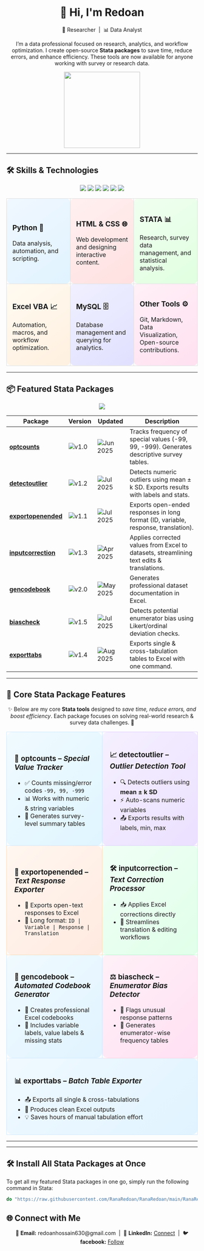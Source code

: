 <h1 align="center">👋 Hi, I'm Redoan</h1>
<p align="center">
  🚀 Researcher &nbsp;|&nbsp; 📊 Data Analyst  
</p>

<p align="center">
  I’m a data professional focused on research, analytics, and workflow optimization.  
  I create open-source <b>Stata packages</b> to save time, reduce errors, and enhance efficiency.  
  These tools are now available for anyone working with survey or research data.
</p>

<p align="center">
  <img src="https://media.giphy.com/media/3o7TKtnuHOHHUjR38Y/giphy.gif" width="200" />
</p>

---

## 🛠️ Skills & Technologies  

<p align="center">
  <img src="https://img.shields.io/badge/Python-3776AB?style=for-the-badge&logo=python&logoColor=white" /> 
  <img src="https://img.shields.io/badge/HTML-E34F26?style=for-the-badge&logo=html5&logoColor=white" /> 
  <img src="https://img.shields.io/badge/CSS-1572B6?style=for-the-badge&logo=css3&logoColor=white" /> 
  <img src="https://img.shields.io/badge/STATA-5A77FF?style=for-the-badge&logo=stata&logoColor=white" /> 
  <img src="https://img.shields.io/badge/Excel_VBA-217346?style=for-the-badge&logo=microsoft-excel&logoColor=white" /> 
  <img src="https://img.shields.io/badge/MySQL-4479A1?style=for-the-badge&logo=mysql&logoColor=white" />

  
</p>

<div align="center">
<table>
<tr>
<td width="30%" style="background: linear-gradient(145deg, #f0f7ff, #e0f3ff); border-radius:12px; padding:15px; border:1px solid #ddd;">
<h3>Python 🐍</h3>
<p>Data analysis, automation, and scripting.</p>
</td>

<td width="30%" style="background: linear-gradient(145deg, #fff0f0, #ffe0e0); border-radius:12px; padding:15px; border:1px solid #ddd;">
<h3>HTML & CSS 🌐</h3>
<p>Web development and designing interactive content.</p>
</td>

<td width="30%" style="background: linear-gradient(145deg, #f0fff0, #e0ffe0); border-radius:12px; padding:15px; border:1px solid #ddd;">
<h3>STATA 📊</h3>
<p>Research, survey data management, and statistical analysis.</p>
</td>
</tr>

<tr>
<td width="30%" style="background: linear-gradient(145deg, #fffaf0, #fff0e0); border-radius:12px; padding:15px; border:1px solid #ddd;">
<h3>Excel VBA 📈</h3>
<p>Automation, macros, and workflow optimization.</p>
</td>

<td width="30%" style="background: linear-gradient(145deg, #f0f0ff, #e0e0ff); border-radius:12px; padding:15px; border:1px solid #ddd;">
<h3>MySQL 🗄️</h3>
<p>Database management and querying for analytics.</p>
</td>

<td width="30%" style="background: linear-gradient(145deg, #fff0f7, #ffe0f0); border-radius:12px; padding:15px; border:1px solid #ddd;">
<h3>Other Tools ⚙️</h3>
<p>Git, Markdown, Data Visualization, Open-source contributions.</p>
</td>
</tr>
</table>
</div>

---

## 📦 Featured Stata Packages  

<p align="center">
<img src="https://img.shields.io/badge/Research-Data%20Tools-blue?style=for-the-badge" />
</p>

| Package | Version | Updated | Description |
|---------|---------|---------|-------------|
| [**optcounts**](https://github.com/RanaRedoan/optcounts) | ![v1.0](https://img.shields.io/badge/v1.0-blue) | ![Jun 2025](https://img.shields.io/badge/Jun%202025-green) | Tracks frequency of special values (-99, 99, -999). Generates descriptive survey tables. |
| [**detectoutlier**](https://github.com/RanaRedoan/detectoutlier) | ![v1.2](https://img.shields.io/badge/v1.2-blue) | ![Jul 2025](https://img.shields.io/badge/Jul%202025-orange) | Detects numeric outliers using mean ± k SD. Exports results with labels and stats. |
| [**exportopenended**](https://github.com/RanaRedoan/exportopenended) | ![v1.1](https://img.shields.io/badge/v1.1-blue) | ![Jul 2025](https://img.shields.io/badge/Jul%202025-yellow) | Exports open-ended responses in long format (ID, variable, response, translation). |
| [**inputcorrection**](https://github.com/RanaRedoan/inputcorrection) | ![v1.3](https://img.shields.io/badge/v1.3-blue) | ![Apr 2025](https://img.shields.io/badge/Apr%202025-red) | Applies corrected values from Excel to datasets, streamlining text edits & translations. |
| [**gencodebook**](https://github.com/RanaRedoan/gencodebook) | ![v2.0](https://img.shields.io/badge/v2.0-blue) | ![May 2025](https://img.shields.io/badge/May%202025-green) | Generates professional dataset documentation in Excel. |
| [**biascheck**](https://github.com/RanaRedoan/biascheck) | ![v1.5](https://img.shields.io/badge/v1.5-blue) | ![Jul 2025](https://img.shields.io/badge/Jul%202025-yellow) | Detects potential enumerator bias using Likert/ordinal deviation checks. |
| [**exporttabs**](https://github.com/RanaRedoan/exporttabs) | ![v1.4](https://img.shields.io/badge/v1.4-blue) | ![Aug 2025](https://img.shields.io/badge/Aug%202025-purple) | Exports single & cross-tabulation tables to Excel with one command. |


---

## 🔹 Core Stata Package Features  

<p align="center">
✨ Below are my core <b>Stata tools</b> designed to <i>save time, reduce errors, and boost efficiency</i>.  
Each package focuses on solving real-world research & survey data challenges. 🚀  
</p>

<div align="center">

<table>
<tr>
<td width="48%" style="background: linear-gradient(135deg, #f0faff, #dff5ff); border-radius:15px; padding:20px; border:1px solid #cce7ff;">
<h3>🔢 <b>optcounts</b> – <i>Special Value Tracker</i></h3>
<ul>
  <li>✅ Counts missing/error codes <code>-99, 99, -999</code></li>
  <li>📊 Works with numeric & string variables</li>
  <li>📑 Generates survey-level summary tables</li>
</ul>
</td>

<td width="48%" style="background: linear-gradient(135deg, #f5f0ff, #ebe0ff); border-radius:15px; padding:20px; border:1px solid #e0ccff;">
<h3>📈 <b>detectoutlier</b> – <i>Outlier Detection Tool</i></h3>
<ul>
  <li>🔍 Detects outliers using <b>mean ± k SD</b></li>
  <li>⚡ Auto-scans numeric variables</li>
  <li>📤 Exports results with labels, min, max</li>
</ul>
</td>
</tr>

<tr>
<td width="48%" style="background: linear-gradient(135deg, #fff7f0, #ffe9df); border-radius:15px; padding:20px; border:1px solid #ffd9b3;">
<h3>💬 <b>exportopenended</b> – <i>Text Response Exporter</i></h3>
<ul>
  <li>📝 Exports open-text responses to Excel</li>
  <li>🔄 Long format: <code>ID | Variable | Response | Translation</code></li>
</ul>
</td>

<td width="48%" style="background: linear-gradient(135deg, #f0fff5, #e0ffe9); border-radius:15px; padding:20px; border:1px solid #b3ffcc;">
<h3>🛠️ <b>inputcorrection</b> – <i>Text Correction Processor</i></h3>
<ul>
  <li>📥 Applies Excel corrections directly</li>
  <li>🚀 Streamlines translation & editing workflows</li>
</ul>
</td>
</tr>

<tr>
<td width="48%" style="background: linear-gradient(135deg, #f0faff, #e0f3ff); border-radius:15px; padding:20px; border:1px solid #cce7ff;">
<h3>📘 <b>gencodebook</b> – <i>Automated Codebook Generator</i></h3>
<ul>
  <li>📂 Creates professional Excel codebooks</li>
  <li>🔎 Includes variable labels, value labels & missing stats</li>
</ul>
</td>

<td width="48%" style="background: linear-gradient(135deg, #fff0f7, #ffe0f3); border-radius:15px; padding:20px; border:1px solid #ffccdd;">
<h3>⚖️ <b>biascheck</b> – <i>Enumerator Bias Detector</i></h3>
<ul>
  <li>🔦 Flags unusual response patterns</li>
  <li>👥 Generates enumerator-wise frequency tables</li>
</ul>
</td>
</tr>

<tr>
<td colspan="2" style="background: linear-gradient(135deg, #f0f9ff, #e0f3ff); border-radius:15px; padding:20px; border:1px solid #cce7ff;">
<h3>📊 <b>exporttabs</b> – <i>Batch Table Exporter</i></h3>
<ul>
  <li>📤 Exports all single & cross-tabulations</li>
  <li>📑 Produces clean Excel outputs</li>
  <li>💡 Saves hours of manual tabulation effort</li>
</ul>
</td>
</tr>
</table>
</div>


---
---

## 🛠️ Install All Stata Packages at Once  
To get all my featured Stata packages in one go, simply run the following command in Stata:

```stata
do "https://raw.githubusercontent.com/RanaRedoan/RanaRedoan/main/RanaRedoan_stata_custom_pkg.do"
```

## 🌐 Connect with Me  

<p align="center">
📧 <b>Email:</b> redoanhossain630@gmail.com &nbsp;|&nbsp;
💼 <b>LinkedIn:</b> <a href="https://www.linkedin.com/in/mdredoanhossainbhuiyan">Connect</a> &nbsp;|&nbsp;
🐦 <b>facebook:</b> <a href="https://www.facebook.com/redoan.rana">Follow</a>
</p>
